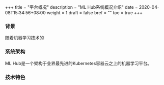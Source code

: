 +++
title = "平台概况"
description = "ML Hub系统概况介绍"
date = 2020-04-08T15:34:56+08:00
weight = 1
draft = false
bref = ""
toc = true
+++


### 背景

随着机器学习技术的


### 系统架构

ML Hub是一个架构于业界最先进的Kubernetes容器云之上的机器学习平台。

### 技术特色

